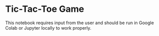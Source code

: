 # Tic-Tac-Toe Game
This notebook requires input from the user and should be run in Google Colab or Jupyter locally to work properly.
